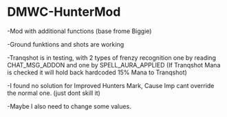 # DMWC-HunterMod
-Mod with additional functions (base frome Biggie)

-Ground funktions and shots are working 

-Tranqshot is in testing, with 2 types of frenzy recognition one by reading CHAT_MSG_ADDON and one by SPELL_AURA_APPLIED (If Tranqshot Mana is checked it will hold back hardcoded 15% Mana to Tranqshot)

-I found no solution for Improved Hunters Mark, Cause Imp cant override the normal one. (just dont skill it)

-Maybe I also need to change some values.
